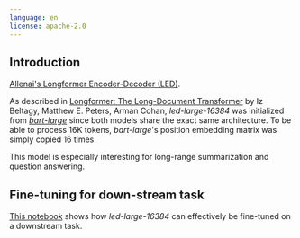 ```yaml
---
language: en
license: apache-2.0
---
```


## Introduction

[Allenai's Longformer Encoder-Decoder (LED)](https://github.com/allenai/longformer#longformer).

As described in [Longformer: The Long-Document Transformer](https://arxiv.org/pdf/2004.05150.pdf) by Iz Beltagy, Matthew E. Peters, Arman Cohan, *led-large-16384* was initialized from [*bart-large*](https://huggingface.co/facebook/bart-large) since both models share the exact same architecture. To be able to process 16K tokens, *bart-large*'s position embedding matrix was simply copied 16 times.

This model is especially interesting for long-range summarization and question answering.

## Fine-tuning for down-stream task

[This notebook](https://colab.research.google.com/drive/12LjJazBl7Gam0XBPy_y0CTOJZeZ34c2v?usp=sharing) shows how *led-large-16384* can effectively be fine-tuned on a downstream task.

